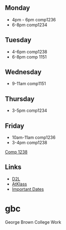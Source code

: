 ## Monday
- 4pm - 6pm comp1236
- 6-8pm comp1234
## Tuesday
- 4-6pm comp1238
- 6-8pm comp 1151
## Wednesday
- 9-11am comp1151
## Thursday
- 3-5pm comp1234
## Friday
- 10am-11am comp1236
- 3-4pm comp1238
  
[Comp 1238](comp1238)

## Links
- [D2L](https://learn.georgebrown.ca)
- [AtKlass](https://app.atklass.com)
- [Important Dates](https://www.georgebrown.ca/current-students/important-dates?term=27246&category=131)

# gbc
George Brown College Work
